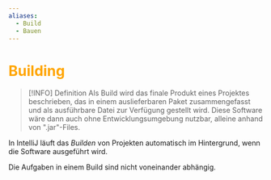 ```yaml
---
aliases:
  - Build
  - Bauen
---
```


# <font color = "orange">Building</font>
>[!INFO] Definition
>Als Build wird das finale Produkt eines Projektes beschrieben, das in einem auslieferbaren Paket zusammengefasst und als ausführbare Datei zur Verfügung gestellt wird.
>Diese Software wäre dann auch ohne Entwicklungsumgebung nutzbar, alleine anhand von ".jar"-Files.

In IntelliJ läuft das *Builden* von Projekten automatisch im Hintergrund, wenn die Software ausgeführt wird.

Die Aufgaben in einem Build sind nicht voneinander abhängig.
